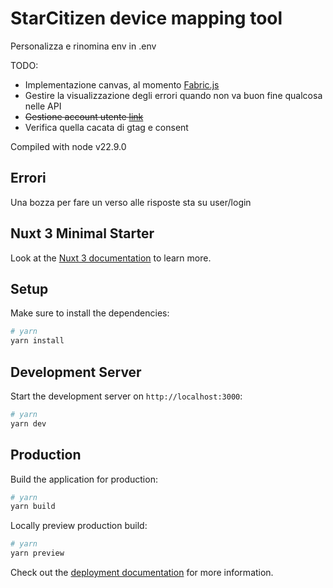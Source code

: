 # StarCitizen device mapping tool

Personalizza e rinomina env in .env

TODO:
 * Implementazione canvas, al momento [Fabric.js](http://fabricjs.com/)
 * Gestire la visualizzazione degli errori quando non va  buon fine qualcosa nelle API
 * ~~Gestione account utente [link](https://github.com/atinux/nuxt-auth-utils)~~
 * Verifica quella cacata di gtag e consent

Compiled with node v22.9.0

## Errori

Una bozza per fare un verso alle risposte sta su user/login

## Nuxt 3 Minimal Starter

Look at the [Nuxt 3 documentation](https://nuxt.com/docs/getting-started/introduction) to learn more.

## Setup

Make sure to install the dependencies:

```bash
# yarn
yarn install
```
## Development Server

Start the development server on `http://localhost:3000`:

```bash
# yarn
yarn dev
```

## Production

Build the application for production:

```bash
# yarn
yarn build
```

Locally preview production build:

```bash
# yarn
yarn preview
```

Check out the [deployment documentation](https://nuxt.com/docs/getting-started/deployment) for more information.
